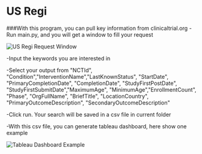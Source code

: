 # US Regi
###With this program, you can pull key information from clinicaltrial.org
-Run main.py, and you will get a window to fill your request

![US Regi Request Window](http://url/to/img.png)

-Input the keywords you are interested in

-Select your output from "NCTId", "Condition","InterventionName","LastKnownStatus", "StartDate", "PrimaryCompletionDate", "CompletionDate", "StudyFirstPostDate", "StudyFirstSubmitDate","MaximumAge", "MinimumAge","EnrollmentCount", "Phase", "OrgFullName", "BriefTitle", "LocationCountry", "PrimaryOutcomeDescription", "SecondaryOutcomeDescription"

-Click run. Your search will be saved in a csv file in current folder

-With this csv file, you can generate tableau dashboard, here show one example

![Tableau Dashboard Example](http://url/to/img.png)